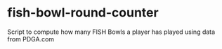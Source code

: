 # fish-bowl-round-counter
Script to compute how many FISH Bowls a player has played using data from PDGA.com
